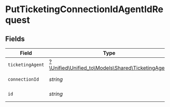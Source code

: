 # PutTicketingConnectionIdAgentIdRequest


## Fields

| Field                                                                                      | Type                                                                                       | Required                                                                                   | Description                                                                                |
| ------------------------------------------------------------------------------------------ | ------------------------------------------------------------------------------------------ | ------------------------------------------------------------------------------------------ | ------------------------------------------------------------------------------------------ |
| `ticketingAgent`                                                                           | [?\Unified\Unified_to\Models\Shared\TicketingAgent](../../models/shared/TicketingAgent.md) | :heavy_minus_sign:                                                                         | N/A                                                                                        |
| `connectionId`                                                                             | *string*                                                                                   | :heavy_check_mark:                                                                         | ID of the connection                                                                       |
| `id`                                                                                       | *string*                                                                                   | :heavy_check_mark:                                                                         | ID of the Agent                                                                            |